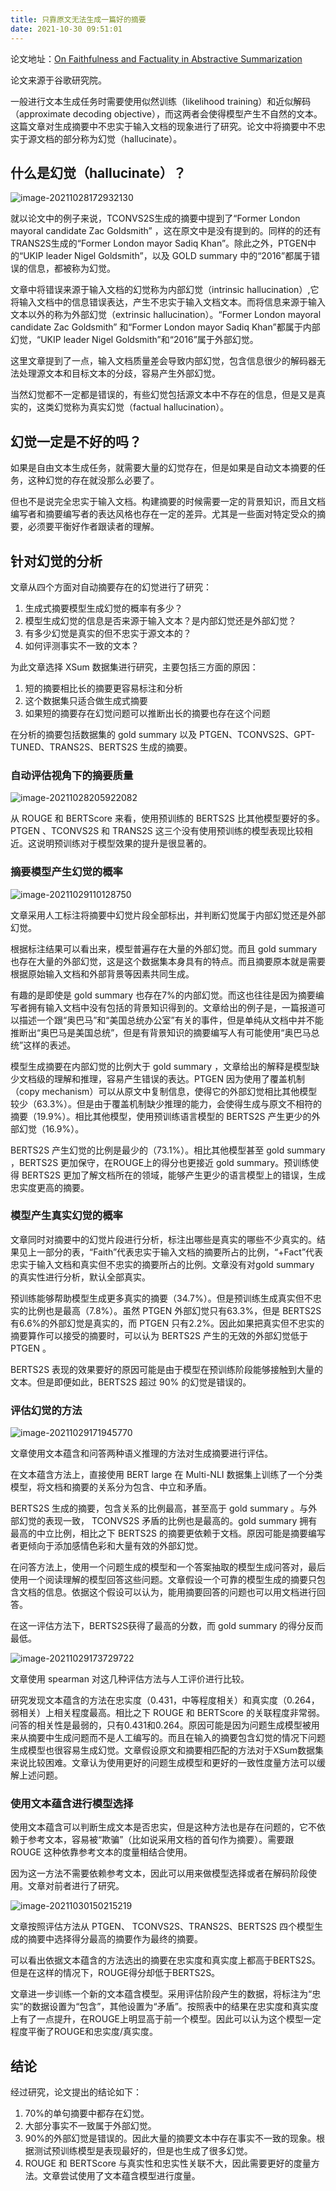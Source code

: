 ```yaml
---
title: 只靠原文无法生成一篇好的摘要
date: 2021-10-30 09:51:01 
---
```




论文地址：[On Faithfulness and Factuality in Abstractive Summarization](https://arxiv.org/abs/2005.00661)

论文来源于谷歌研究院。



一般进行文本生成任务时需要使用似然训练（likelihood training）和近似解码（approximate decoding objective），而这两者会使得模型产生不自然的文本。这篇文章对生成摘要中不忠实于输入文档的现象进行了研究。论文中将摘要中不忠实于源文档的部分称为幻觉（hallucinate）。

## 什么是幻觉（hallucinate）？

![image-20211028172932130](../images/posts/image-20211028172932130.png)

就以论文中的例子来说，TCONVS2S生成的摘要中提到了“Former London mayoral candidate Zac Goldsmith” ，这在原文中是没有提到的。同样的的还有TRANS2S生成的“Former London mayor Sadiq Khan”。除此之外，PTGEN中的“UKIP leader Nigel Goldsmith”，以及 GOLD summary 中的“2016”都属于错误的信息，都被称为幻觉。

文章中将错误来源于输入文档的幻觉称为内部幻觉（intrinsic hallucination）,它将输入文档中的信息错误表达，产生不忠实于输入文档文本。而将信息来源于输入文本以外的称为外部幻觉（extrinsic hallucination）。“Former London mayoral candidate Zac Goldsmith” 和“Former London mayor Sadiq Khan”都属于内部幻觉，“UKIP leader Nigel Goldsmith”和“2016”属于外部幻觉。

这里文章提到了一点，输入文档质量差会导致内部幻觉，包含信息很少的解码器无法处理源文本和目标文本的分歧，容易产生外部幻觉。

当然幻觉都不一定都是错误的，有些幻觉包括源文本中不存在的信息，但是又是真实的，这类幻觉称为真实幻觉（factual hallucination）。

## 幻觉一定是不好的吗？

如果是自由文本生成任务，就需要大量的幻觉存在，但是如果是自动文本摘要的任务，这种幻觉的存在就没那么必要了。

但也不是说完全忠实于输入文档。构建摘要的时候需要一定的背景知识，而且文档编写者和摘要编写者的表达风格也存在一定的差异。尤其是一些面对特定受众的摘要，必须要平衡好作者跟读者的理解。

## 针对幻觉的分析

文章从四个方面对自动摘要存在的幻觉进行了研究：

1. 生成式摘要模型生成幻觉的概率有多少？
2. 模型生成幻觉的信息是否来源于输入文本？是内部幻觉还是外部幻觉？
3. 有多少幻觉是真实的但不忠实于源文本的？
4. 如何评测事实不一致的文本？

为此文章选择 XSum 数据集进行研究，主要包括三方面的原因：

1. 短的摘要相比长的摘要更容易标注和分析
2. 这个数据集只适合做生成式摘要
3. 如果短的摘要存在幻觉问题可以推断出长的摘要也存在这个问题

在分析的摘要包括数据集的 gold summary 以及 PTGEN、TCONVS2S、GPT-TUNED、TRANS2S、BERTS2S 生成的摘要。

### 自动评估视角下的摘要质量

![image-20211028205922082](../images/posts/image-20211028205922082.png)

从 ROUGE 和 BERTScore 来看，使用预训练的 BERTS2S 比其他模型要好的多。PTGEN 、TCONVS2S 和 TRANS2S 这三个没有使用预训练的模型表现比较相近。这说明预训练对于模型效果的提升是很显著的。

### 摘要模型产生幻觉的概率

![image-20211029110128750](../images/posts/image-20211029110128750.png)

文章采用人工标注将摘要中幻觉片段全部标出，并判断幻觉属于内部幻觉还是外部幻觉。

根据标注结果可以看出来，模型普遍存在大量的外部幻觉。而且 gold summary 也存在大量的外部幻觉，这是这个数据集本身具有的特点。而且摘要原本就是需要根据原始输入文档和外部背景等因素共同生成。

有趣的是即使是 gold summary 也存在7%的内部幻觉。而这也往往是因为摘要编写者拥有输入文档中没有包括的背景知识得到的。文章给出的例子是，一篇报道可以描述一个跟“奥巴马”和“美国总统办公室”有关的事件，但是单纯从文档中并不能推断出“奥巴马是美国总统”，但是有背景知识的摘要编写人有可能使用“奥巴马总统”这样的表述。

模型生成摘要在内部幻觉的比例大于 gold summary ，文章给出的解释是模型缺少文档级的理解和推理，容易产生错误的表达。PTGEN 因为使用了覆盖机制（copy mechanism）可以从原文中复制信息，使得它的外部幻觉相比其他模型较少（63.3%）。但是由于覆盖机制缺少推理的能力，会使得生成与原文不相符的摘要（19.9%）。相比其他模型，使用预训练语言模型的 BERTS2S 产生更少的外部幻觉（16.9%）。

BERTS2S 产生幻觉的比例是最少的（73.1%）。相比其他模型甚至 gold summary ，BERTS2S 更加保守，在ROUGE上的得分也更接近 gold summary。预训练使得 BERTS2S 更加了解文档所在的领域，能够产生更少的语言模型上的错误，生成忠实度更高的摘要。

### 模型产生真实幻觉的概率

文章同时对摘要中的幻觉片段进行分析，标注出哪些是真实的哪些不少真实的。结果见上一部分的表，“Faith”代表忠实于输入文档的摘要所占的比例，“+Fact”代表忠实于输入文档和真实但不忠实的摘要所占的比例。文章没有对gold summary 的真实性进行分析，默认全部真实。

预训练能够帮助模型生成更多真实的摘要（34.7%）。但是预训练生成真实但不忠实的比例也是最高（7.8%）。虽然 PTGEN 外部幻觉只有63.3%，但是 BERTS2S 有6.6%的外部幻觉是真实的，而 PTGEN 只有2.2%。因此如果把真实但不忠实的摘要算作可以接受的摘要时，可以认为 BERTS2S 产生的无效的外部幻觉低于 PTGEN 。

BERTS2S 表现的效果要好的原因可能是由于模型在预训练阶段能够接触到大量的文本。但是即便如此，BERTS2S 超过 90% 的幻觉是错误的。

### 评估幻觉的方法

![image-20211029171945770](../images/posts/image-20211029171945770.png)

文章使用文本蕴含和问答两种语义推理的方法对生成摘要进行评估。

在文本蕴含方法上，直接使用 BERT large 在 Multi-NLI 数据集上训练了一个分类模型，将文档和摘要的关系分为包含、中立和矛盾。

BERTS2S 生成的摘要，包含关系的比例最高，甚至高于 gold summary 。与外部幻觉的表现一致， TCONVS2S 矛盾的比例也是最高的。gold summary 拥有最高的中立比例，相比之下 BERTS2S 的摘要更依赖于文档。原因可能是摘要编写者更倾向于添加感情色彩和大量有效的外部幻觉。

在问答方法上，使用一个问题生成的模型和一个答案抽取的模型生成问答对，最后使用一个阅读理解的模型回答这些问题。文章假设一个可靠的模型生成的摘要只包含文档的信息。依据这个假设可以认为，能用摘要回答的问题也可以用文档进行回答。

在这一评估方法下，BERTS2S获得了最高的分数，而 gold summary 的得分反而最低。

![image-20211029173729722](../images/posts/image-20211029173729722.png)

文章使用 spearman 对这几种评估方法与人工评价进行比较。

研究发现文本蕴含的方法在忠实度（0.431，中等程度相关）和真实度（0.264，弱相关）上相关程度最高。相比之下 ROUGE 和 BERTScore 的关联程度非常弱。问答的相关性是最弱的，只有0.431和0.264。原因可能是因为问题生成模型被用来从摘要中生成问题而不是人工编写的。而且在输入的摘要包含幻觉的情况下问题生成模型也很容易生成幻觉。文章假设原文和摘要相匹配的方法对于XSum数据集来说比较困难。文章认为使用更好的问题生成模型和更好的一致性度量方法可以缓解上述问题。

### 使用文本蕴含进行模型选择

使用文本蕴含可以判断生成文本是否忠实，但是这种方法也是存在问题的，它不依赖于参考文本，容易被“欺骗”（比如说采用文档的首句作为摘要）。需要跟 ROUGE 这种依靠参考文本的度量相结合使用。

因为这一方法不需要依赖参考文本，因此可以用来做模型选择或者在解码阶段使用。文章对前者进行了研究。

![image-20211030150215219](../images/posts/image-20211030150215219.png)

文章按照评估方法从 PTGEN、 TCONVS2S、TRANS2S、BERTS2S 四个模型生成的摘要中选择得分最高的摘要作为最终的摘要。

可以看出依据文本蕴含的方法选出的摘要在忠实度和真实度上都高于BERTS2S。但是在这样的情况下，ROUGE得分却低于BERTS2S。

文章进一步训练一个新的文本蕴含模型。采用评估阶段产生的数据，将标注为“忠实”的数据设置为“包含”，其他设置为“矛盾”。按照表中的结果在忠实度和真实度上有了一点提升，在ROUGE上明显高于前一个模型。因此可以认为这个模型一定程度平衡了ROUGE和忠实度/真实度。

## 结论

经过研究，论文提出的结论如下：

1. 70%的单句摘要中都存在幻觉。
2. 大部分事实不一致属于外部幻觉。
3. 90%的外部幻觉是错误的。因此大量的摘要文本中存在事实不一致的现象。根据测试预训练模型是表现最好的，但是也生成了很多幻觉。
4. ROUGE 和 BERTScore 与真实性和忠实性关联不大，因此需要更好的度量方法。文章尝试使用了文本蕴含模型进行度量。







